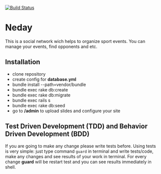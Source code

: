 [![Build Status](https://secure.travis-ci.org/ka8725/neday.png)](http://travis-ci.org/ka8725/neday)

# Neday
This is a social network wich helps to organize sport events. You can
manage your events, find opponents and etc.

## Installation
- clone repository
- create config for **database.yml**
- bundle install --path=vendor/bundle
- bundle exec rake db:create
- bundle exec rake db:migrate
- bundle exec rails s
- bundle exec rake db:seed
- go to **/admin** to upload slides and configure your site

## Test Driven Development (TDD) and Behavior Driven Development (BDD)
If you are going to make any change please write tests before. Using tests is very simple: just type command `guard` in terminal
and write tests/code, make any changes and see results of your work in terminal. For every change **guard** will be restart test
and you can see results immediately in shell.
